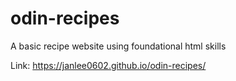 # odin-recipes
A basic recipe website using foundational html skills

Link: https://janlee0602.github.io/odin-recipes/
